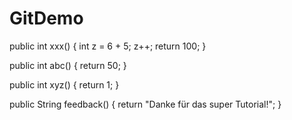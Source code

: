 # GitDemo

public int xxx() {
    int z = 6 + 5;
    z++;
    return 100;
}

public int abc() {
    return 50;
}

public int xyz() {
    return 1;
}

public String feedback() {
    return "Danke für das super Tutorial!";
}